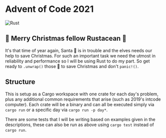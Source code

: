 # Advent of Code 2021

![Rust](https://github.com/TinBryn/advent-of-code-2021/actions/workflows/rust.yml/badge.svg)

## 🎄 Merry Christmas fellow Rustacean 🎄

It's that time of year again, Santa 🎅 is in trouble and the elves needs our help to save Christmas. For such an
important task we need the utmost in reliability and performance so I will be using Rust to do my
part. So get ready to `.unwrap()` those 🎁 to save Christmas and don't `panic!()`.

## Structure

This is setup as a Cargo workspace with one crate for each day's problem, plus any additional
common requirements that arise (such as 2019's intcode computer). Each crate will be a binary and
can all be executed simply via `cargo run` or a specific day via `cargo run -p day*`.

There are some tests that I will be writing based on examples given in the descriptions, these can
also be run as above using `cargo test` instead of `cargo run`.
